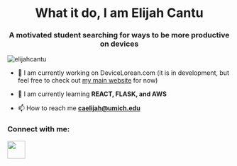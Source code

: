 <link rel="stylesheet" href="https://cdn.jsdelivr.net/gh/devicons/devicon@v2.15.1/devicon.min.css">
<h1 align="center">What it do, I am Elijah Cantu</h1>
<h3 align="center">A motivated student searching for ways to be more productive on devices</h3>

<p align="left"> <img
    src="https://komarev.com/ghpvc/?username=elijahcantu&label=Profile%20views&color=0e75b6&style=flat"
    alt="elijahcantu" /> </p>

- 🔭 I am currently working on DeviceLorean.com (it is in development, but feel free to check out <a href="https://elijahcantu.com"
  target="_blank">my main website</a> for now)

- 🌱 I am currently learning **REACT, FLASK, and AWS**

- 📫 How to reach me **caelijah@umich.edu**

<h3 align="left">Connect with me:</h3>
<p align="left">
  <a href="https://linkedin.com/in/elijahcantu" target="_blank"> 
    <img src="https://cdn.jsdelivr.net/gh/devicons/devicon/icons/linkedin/linkedin-original.svg" style="height:40px" />
    </a>
</p>
